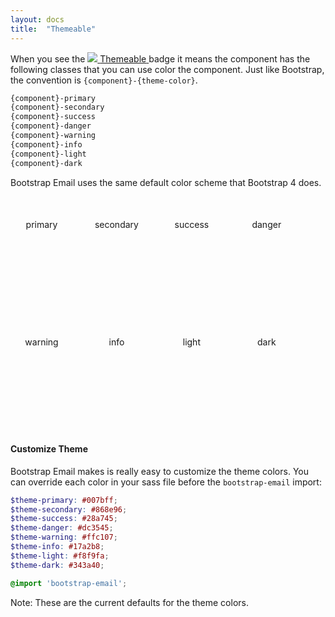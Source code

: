 ```yaml
---
layout: docs
title:  "Themeable"
---
```

When you see the
<span class="d-inline-block">
  <a href="/docs/themeable" class="badge m-0 d-flex align-items-center compatibility-badge">
    <span class="badge-check">
      <img src="/img/icons/check.svg" />
    </span>
    <span>Themeable</span>
  </a>
</span> badge it means the component has the following classes that you can use color the component. Just like Bootstrap, the convention is `{component}-{theme-color}`.

```html
{component}-primary
{component}-secondary
{component}-success
{component}-danger
{component}-warning
{component}-info
{component}-light
{component}-dark
```

Bootstrap Email uses the same default color scheme that Bootstrap 4 does.
<div class="themable-example text-white bg-primary">primary</div>
<div class="themable-example text-white bg-secondary">secondary</div>
<div class="themable-example text-white bg-success">success</div>
<div class="themable-example text-white bg-danger">danger</div>
<div class="themable-example bg-warning">warning</div>
<div class="themable-example text-white bg-info">info</div>
<div class="themable-example bg-light">light</div>
<div class="themable-example text-white bg-dark">dark</div>

<style>
  .themable-example{
    width: 100px;
    height: 100px;
    border-radius: 10px;
    display: inline-block;
    margin: 0 1rem 1rem 0;
    padding: 2.25rem 0;
    text-align: center;
  }
</style>

#### Customize Theme

Bootstrap Email makes is really easy to customize the theme colors. You can override each color in your sass file before the `bootstrap-email` import:
```scss
$theme-primary: #007bff;
$theme-secondary: #868e96;
$theme-success: #28a745;
$theme-danger: #dc3545;
$theme-warning: #ffc107;
$theme-info: #17a2b8;
$theme-light: #f8f9fa;
$theme-dark: #343a40;

@import 'bootstrap-email';
```

Note: These are the current defaults for the theme colors.
